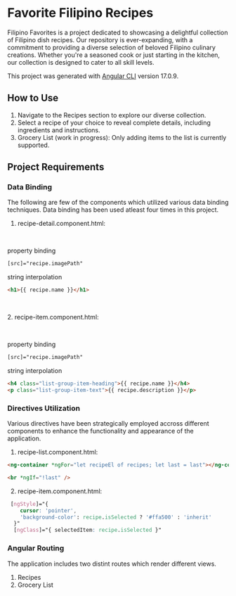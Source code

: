 # Favorite Filipino Recipes

Filipino Favorites is a project dedicated to showcasing a delightful collection of Filipino dish recipes. Our repository is ever-expanding, with a commitment to providing a diverse selection of beloved Filipino culinary creations. Whether you're a seasoned cook or just starting in the kitchen, our collection is designed to cater to all skill levels.

This project was generated with [Angular CLI](https://github.com/angular/angular-cli) version 17.0.9.

## How to Use

1. Navigate to the Recipes section to explore our diverse collection.
2. Select a recipe of your choice to reveal complete details, including ingredients and instructions.
3. Grocery List (work in progress):
   Only adding items to the list is currently supported.

## Project Requirements

### Data Binding

The following are few of the components which utilized various data binding techniques. Data binding has been used atleast four times in this project.

1. recipe-detail.component.html:
   <p>&nbsp;</p>

property binding

```html
[src]="recipe.imagePath"
```

string interpolation

```html
<h1>{{ recipe.name }}</h1>
```

<p>&nbsp;</p>
2. recipe-item.component.html:
<p>&nbsp;</p>
property binding

```html
[src]="recipe.imagePath"
```

string interpolation

```html
<h4 class="list-group-item-heading">{{ recipe.name }}</h4>
<p class="list-group-item-text">{{ recipe.description }}</p>
```

### Directives Utilization

Various directives have been strategically employed accross different components to enhance the functionality and appearance of the application.

1. recipe-list.component.html:

```html
<ng-container *ngFor="let recipeEl of recipes; let last = last"></ng-container>
```

```html
<br *ngIf="!last" />
```

2. recipe-item.component.html:

```css
 [ngStyle]="{
    cursor: 'pointer',
    'background-color': recipe.isSelected ? '#ffa500' : 'inherit'
  }"
  [ngClass]="{ selectedItem: recipe.isSelected }"
```

### Angular Routing

The application includes two distint routes which render different views.

1. Recipes
2. Grocery List

